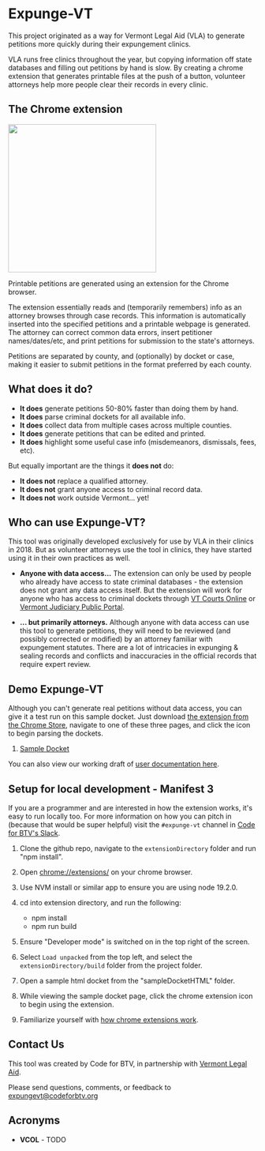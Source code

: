 # Expunge-VT

This project originated as a way for Vermont Legal Aid (VLA) to generate petitions more quickly during their expungement clinics.

VLA runs free clinics throughout the year, but copying information off state databases and filling out petitions by hand is slow. By creating a chrome extension that generates printable files at the push of a button, volunteer attorneys help more people clear their records in every clinic.

## The Chrome extension

[<img src="https://uploads-ssl.webflow.com/5f4f5872323e026126988212/5f56321f2220c927ad18423e_ChromeWebStore_BadgeWBorder_v2_496x150.png" width=300/>](https://chrome.google.com/webstore/detail/expungevt/kkooclhchngcejjphmbafbkkpnaimadn)

Printable petitions are generated using an extension for the Chrome browser.

The extension essentially reads and (temporarily remembers) info as an attorney browses through case records. This information is automatically inserted into the specified petitions and a printable webpage is generated. The attorney can correct common data errors, insert petitioner names/dates/etc, and print petitions for submission to the state's attorneys.

Petitions are separated by county, and (optionally) by docket or case, making it easier to submit petitions in the format preferred by each county.

## What does it do?

- **It does** generate petitions 50-80% faster than doing them by hand.
- **It does** parse criminal dockets for all available info.
- **It does** collect data from multiple cases across multiple counties.
- **It does** generate petitions that can be edited and printed.
- **It does** highlight some useful case info (misdemeanors, dismissals, fees, etc).

But equally important are the things it **does not** do:

- **It does not** replace a qualified attorney.
- **It does not** grant anyone access to criminal record data.
- **It does not** work outside Vermont... yet!

## Who can use Expunge-VT?

This tool was originally developed exclusively for use by VLA in their clinics in 2018. But as volunteer attorneys use the tool in clinics, they have started using it in their own practices as well.

- **Anyone with data access...** The extension can only be used by people who already have access to state criminal databases - the extension does not grant any data access itself. But the extension will work for anyone who has access to criminal dockets through [VT Courts Online](https://secure.vermont.gov/vtcdas/user) or [Vermont Judiciary Public Portal](https://publicportal.courts.vt.gov/Portal).

- **... but primarily attorneys.** Although anyone with data access can use this tool to generate petitions, they will need to be reviewed (and possibly corrected or modified) by an attorney familiar with expungement statutes. There are a lot of intricacies in expunging & sealing records and conflicts and inaccuracies in the official records that require expert review.

## Demo Expunge-VT

Although you can't generate real petitions without data access, you can give it a test run on this sample docket. Just download [the extension from the Chrome Store](https://chrome.google.com/webstore/detail/expungevt/kkooclhchngcejjphmbafbkkpnaimadn), navigate to one of these three pages, and click the icon to begin parsing the dockets.

1. [Sample Docket](http://htmlpreview.github.io/?https://github.com/codeforbtv/expunge-vt/blob/master/sampleDocketHTML/sample1.html)

You can also view our working draft of [user documentation here](https://docs.google.com/document/d/1tsb6ATu75B6rkEfKKBy32mENy5KHYtM-_wrg36Plc50/edit?usp=sharing).

## Setup for local development - Manifest 3

If you are a programmer and are interested in how the extension works, it's easy to run locally too. For more information on how you can pitch in (because that would be super helpful) visit the `#expunge-vt` channel in [Code for BTV's Slack](http://cfbtv-slackin.herokuapp.com/).

1. Clone the github repo, navigate to the `extensionDirectory` folder and run "npm install".

1. Open [chrome://extensions/](chrome://extensions/) on your chrome browser.

1. Use NVM install or similar app to ensure you are using node 19.2.0.

1. cd into extension directory, and run the following:
   - npm install
   - npm run build

1. Ensure "Developer mode" is switched on in the top right of the screen.

1. Select `Load unpacked` from the top left, and select the `extensionDirectory/build` folder from the project folder.

1. Open a sample html docket from the "sampleDocketHTML" folder.

1. While viewing the sample docket page, click the chrome extension icon to begin using the extension.

1. Familiarize yourself with [how chrome extensions work](./README_EXTENSIONS_OVERVIEW.md).

## Contact Us

This tool was created by Code for BTV, in partnership with [Vermont Legal Aid](https://www.vtlegalaid.org/).

Please send questions, comments, or feedback to expungevt@codeforbtv.org

## Acronyms

- **VCOL** - TODO
